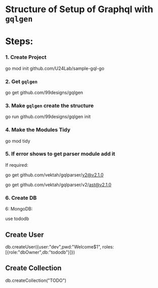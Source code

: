 # Structure of Setup of Graphql with `gqlgen`

# Steps:

### 1. Create Project

go mod init github.com/U24Lab/sample-gql-go

### 2. Get `gqlgen`

go get github.com/99designs/gqlgen

### 3. Make `gqlgen` create the structure

go run github.com/99designs/gqlgen init

### 4. Make the Modules Tidy

go mod tidy

### 5. If error shows to get parser module add it

If required:

go get github.com/vektah/gqlparser/v2@v2.1.0

go get github.com/vektah/gqlparser/v2/ast@v2.1.0

### 6. Create DB

6: MongoDB:

use tododb

## Create User

db.createUser({user:"dev",pwd:"Welcome$1", roles:[{role:"dbOwner",db:"tododb"}]})

## Create Collection

db.createCollection("TODO")
